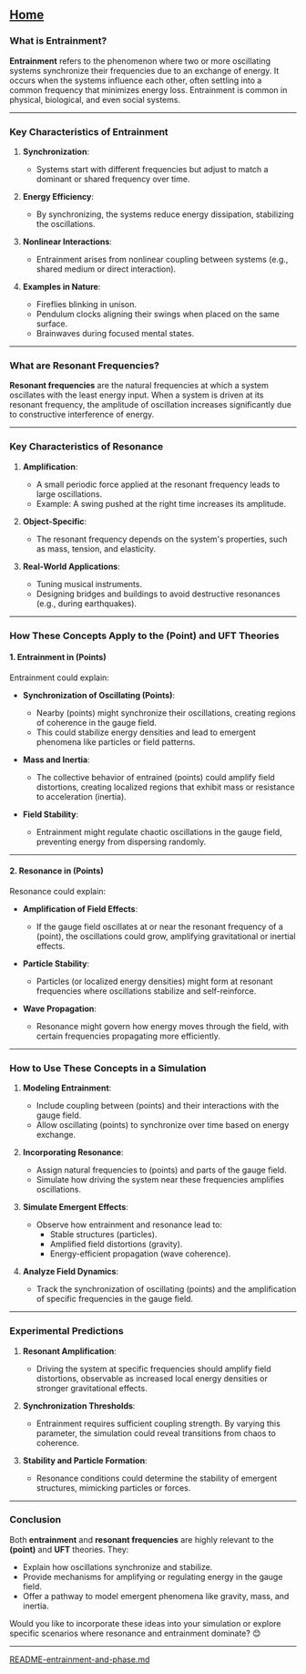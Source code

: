 [Home](https://t2m.io/VwvDcuw)
---

### **What is Entrainment?**
**Entrainment** refers to the phenomenon where two or more oscillating systems synchronize their frequencies due to an exchange of energy. It occurs when the systems influence each other, often settling into a common frequency that minimizes energy loss. Entrainment is common in physical, biological, and even social systems.

---

### **Key Characteristics of Entrainment**
1. **Synchronization**:
   - Systems start with different frequencies but adjust to match a dominant or shared frequency over time.

2. **Energy Efficiency**:
   - By synchronizing, the systems reduce energy dissipation, stabilizing the oscillations.

3. **Nonlinear Interactions**:
   - Entrainment arises from nonlinear coupling between systems (e.g., shared medium or direct interaction).

4. **Examples in Nature**:
   - Fireflies blinking in unison.
   - Pendulum clocks aligning their swings when placed on the same surface.
   - Brainwaves during focused mental states.

---

### **What are Resonant Frequencies?**
**Resonant frequencies** are the natural frequencies at which a system oscillates with the least energy input. When a system is driven at its resonant frequency, the amplitude of oscillation increases significantly due to constructive interference of energy.

---

### **Key Characteristics of Resonance**
1. **Amplification**:
   - A small periodic force applied at the resonant frequency leads to large oscillations.
   - Example: A swing pushed at the right time increases its amplitude.

2. **Object-Specific**:
   - The resonant frequency depends on the system's properties, such as mass, tension, and elasticity.

3. **Real-World Applications**:
   - Tuning musical instruments.
   - Designing bridges and buildings to avoid destructive resonances (e.g., during earthquakes).

---

### **How These Concepts Apply to the (Point) and UFT Theories**
#### **1. Entrainment in (Points)**
Entrainment could explain:
- **Synchronization of Oscillating (Points)**:
  - Nearby (points) might synchronize their oscillations, creating regions of coherence in the gauge field.
  - This could stabilize energy densities and lead to emergent phenomena like particles or field patterns.

- **Mass and Inertia**:
  - The collective behavior of entrained (points) could amplify field distortions, creating localized regions that exhibit mass or resistance to acceleration (inertia).

- **Field Stability**:
  - Entrainment might regulate chaotic oscillations in the gauge field, preventing energy from dispersing randomly.

---

#### **2. Resonance in (Points)**
Resonance could explain:
- **Amplification of Field Effects**:
  - If the gauge field oscillates at or near the resonant frequency of a (point), the oscillations could grow, amplifying gravitational or inertial effects.

- **Particle Stability**:
  - Particles (or localized energy densities) might form at resonant frequencies where oscillations stabilize and self-reinforce.

- **Wave Propagation**:
  - Resonance might govern how energy moves through the field, with certain frequencies propagating more efficiently.

---

### **How to Use These Concepts in a Simulation**
1. **Modeling Entrainment**:
   - Include coupling between (points) and their interactions with the gauge field.
   - Allow oscillating (points) to synchronize over time based on energy exchange.

2. **Incorporating Resonance**:
   - Assign natural frequencies to (points) and parts of the gauge field.
   - Simulate how driving the system near these frequencies amplifies oscillations.

3. **Simulate Emergent Effects**:
   - Observe how entrainment and resonance lead to:
     - Stable structures (particles).
     - Amplified field distortions (gravity).
     - Energy-efficient propagation (wave coherence).

4. **Analyze Field Dynamics**:
   - Track the synchronization of oscillating (points) and the amplification of specific frequencies in the gauge field.

---

### **Experimental Predictions**
1. **Resonant Amplification**:
   - Driving the system at specific frequencies should amplify field distortions, observable as increased local energy densities or stronger gravitational effects.

2. **Synchronization Thresholds**:
   - Entrainment requires sufficient coupling strength. By varying this parameter, the simulation could reveal transitions from chaos to coherence.

3. **Stability and Particle Formation**:
   - Resonance conditions could determine the stability of emergent structures, mimicking particles or forces.

---

### **Conclusion**
Both **entrainment** and **resonant frequencies** are highly relevant to the **(point)** and **UFT** theories. They:
- Explain how oscillations synchronize and stabilize.
- Provide mechanisms for amplifying or regulating energy in the gauge field.
- Offer a pathway to model emergent phenomena like gravity, mass, and inertia.

Would you like to incorporate these ideas into your simulation or explore specific scenarios where resonance and entrainment dominate? 😊


---

[README-entrainment-and-phase.md](https://t2m.io/qBqAHk8)
